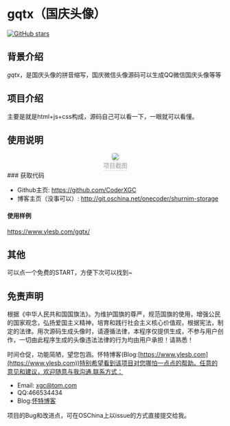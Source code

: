  # gqtx（国庆头像）  
[![GitHub stars](https://img.shields.io/github/stars/CoderXGC/gqtx)](https://github.com/CoderXGC/gqtx/stargazers)  

<a name="背景介绍"></a>
## 背景介绍

*gqtx*，是国庆头像的拼音缩写，国庆微信头像源码可以生成QQ微信国庆头像等等<br/>
<a name="项目介绍"></a>
## 项目介绍

主要是就是html+js+css构成，源码自己可以看一下，一眼就可以看懂。<br>

<a name="使用说明"></a>
## 使用说明
<center>
    <img style="border-radius: 0.3125em;
    box-shadow: 0 2px 4px 0 rgba(34,36,38,.12),0 2px 10px 0 rgba(34,36,38,.08);" 
    src="https://i.loli.net/2021/09/28/BpSzLAnIfTGZ9s7.png">
    <br>
    <div style="color:orange; border-bottom: 1px solid #d9d9d9;
    display: inline-block;
    color: #999;
    padding: 2px;">项目截图</div>
</center>
<a name="获取代码"></a>
### 获取代码

* Github主页: <https://github.com/CoderXGC>
* 博客主页（没事可以）: <http://git.oschina.net/onecoder/shurnim-storage><br>


<a name="使用样例"></a>
#### 使用样例
https://www.ylesb.com/gqtx/
<a name="其他"></a>
## 其他
可以点一个免费的START，方便下次可以找到~
## 免责声明
根据《中华人民共和国国旗法》。为维护国旗的尊严，规范国旗的使用，增强公民的国家观念，弘扬爱国主义精神，培育和践行社会主义核心价值观，根据宪法，制定的法律。用次源码生成头像时，请遵循法律，本程序仅提供生成，不参与用户创作，一切由此程序生成的头像违法法律的行为均由用户承担！请熟悉！

时间仓促，功能简陋，望您包涵。怀特博客(Blog:[https://www.ylesb.com](https://www.ylesb.com))特别希望看到该项目对您哪怕一点点的帮助。任意的意见和建议，欢迎随意与我沟通,联系方式：

* Email: <xgc@tom.com>
* QQ:466534434
* Blog:[怀特博客](https://www.ylesb.com)

项目的Bug和改进点，可在OSChina上以issue的方式直接提交给我。
